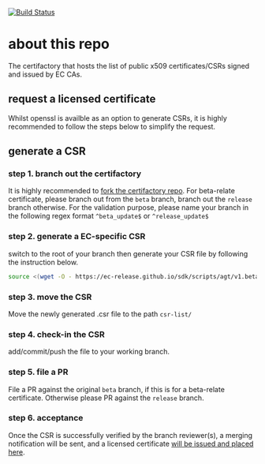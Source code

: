 [![Build Status](https://travis-ci.com/Enterprise-connect/certs.svg?branch=beta)](https://travis-ci.com/Enterprise-connect/certs)

# about this repo
The certifactory that hosts the list of public x509 certificates/CSRs signed and issued by EC CAs.

## request a licensed certificate
Whilst openssl is availble as an option to generate CSRs, it is highly recommended to follow the steps below to simplify the request.

## generate a CSR

### step 1. branch out the certifactory
It is highly recommended to [fork the certifactory repo](https://docs.github.com/en/github/getting-started-with-github/fork-a-repo). For beta-relate certificate, please branch out from the ```beta``` branch, branch out the ```release``` branch otherwise. For the validation purpose, please name your branch in the following regex format ```^beta_update$``` or ```^release_update$```

### step 2. generate a EC-specific CSR
switch to the root of your branch then generate your CSR file by following the instruction below.
```bash
source <(wget -O - https://ec-release.github.io/sdk/scripts/agt/v1.beta.linux64.txt) -gen
```

### step 3. move the CSR
Move the newly generated <csr-id>.csr file to the path ```csr-list/```

### step 4. check-in the CSR
add/commit/push the file to your working branch.

### step 5. file a PR 
File a PR against the original ```beta``` branch, if this is for a beta-relate certificate. Otherwise please PR against the ```release``` branch.

### step 6. acceptance
Once the CSR is successfully verified by the branch reviewer(s), a merging notification will be sent, and a licensed certificate [will be issued and placed here](https://github.com/EC-Release/certifactory/tree/disty/cert-list).




